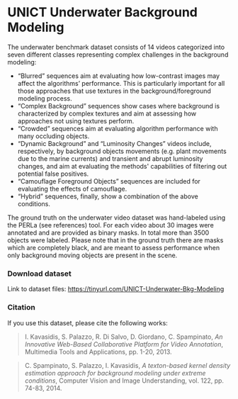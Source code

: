 # UNICT Underwater Background Modeling

The underwater benchmark dataset consists of 14 videos categorized into seven different classes representing complex challenges in the background modeling:
* “Blurred” sequences aim at evaluating how low-contrast images may affect the algorithms’ performance. This is particularly important for all those approaches that use textures in the background/foreground modeling process.
* “Complex Background” sequences show cases where background is characterized by complex textures and aim at assessing how approaches not using textures perform.
* “Crowded” sequences aim at evaluating algorithm performance with many occluding objects.
* “Dynamic Background” and “Luminosity Changes” videos include, respectively, by background objects movements (e.g. plant movements due to the marine currents) and transient and abrupt luminosity changes, and aim at evaluating the methods' capabilities of filtering out potential false positives.
* “Camouflage Foreground Objects” sequences are included for evaluating the effects of camouflage.
* “Hybrid” sequences, finally, show a combination of the above conditions.

The ground truth on the underwater video dataset was hand-labeled using the PERLa (see references) tool. For each video about 30 images were annotated and are provided as binary masks. In total more than 3500 objects were labeled. Please note that in the ground truth there are masks which are completely black, and are meant to assess performance when only background moving objects are present in the scene.


### Download dataset

Link to dataset files: https://tinyurl.com/UNICT-Underwater-Bkg-Modeling

### Citation

If you use this dataset, please cite the following works:

> I. Kavasidis, S. Palazzo, R. Di Salvo, D. Giordano, C. Spampinato, _An Innovative Web-Based Collaborative Platform for Video Annotation_, Multimedia Tools and Applications, pp. 1-20, 2013.

> C. Spampinato, S. Palazzo, I. Kavasidis, _A texton-based kernel density estimation approach for background modeling under extreme conditions_, Computer Vision and Image Understanding, vol. 122, pp. 74-83, 2014.
